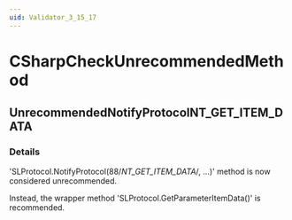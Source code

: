 ```yaml
---
uid: Validator_3_15_17
---
```


# CSharpCheckUnrecommendedMethod

## UnrecommendedNotifyProtocolNT_GET_ITEM_DATA

<!-- Description, Properties, ... sections are auto-generated. -->
<!-- REPLACE ME AUTO-GENERATION -->

### Details

'SLProtocol.NotifyProtocol(88/*NT_GET_ITEM_DATA*/, ...)' method is now considered unrecommended.

Instead, the wrapper method 'SLProtocol.GetParameterItemData()' is recommended.

<!-- Uncomment to add example code -->
<!--### Example code-->
